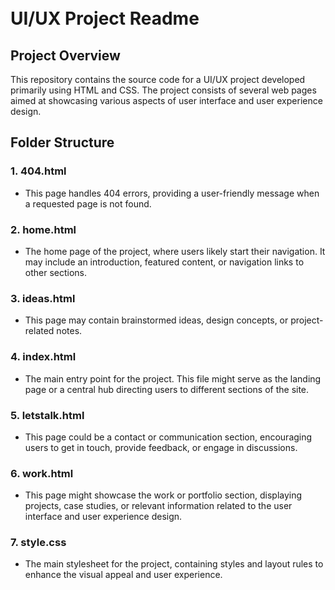 \
UI/UX Project Readme
======================

Project Overview
----------------

This repository contains the source code for a UI/UX project developed primarily using HTML and CSS. The project consists of several web pages aimed at showcasing various aspects of user interface and user experience design.

Folder Structure
----------------

### 1\. 404.html

-   This page handles 404 errors, providing a user-friendly message when a requested page is not found.

### 2\. home.html

-   The home page of the project, where users likely start their navigation. It may include an introduction, featured content, or navigation links to other sections.

### 3\. ideas.html

-   This page may contain brainstormed ideas, design concepts, or project-related notes.

### 4\. index.html

-   The main entry point for the project. This file might serve as the landing page or a central hub directing users to different sections of the site.

### 5\. letstalk.html

-   This page could be a contact or communication section, encouraging users to get in touch, provide feedback, or engage in discussions.

### 6\. work.html

-   This page might showcase the work or portfolio section, displaying projects, case studies, or relevant information related to the user interface and user experience design.

### 7\. style.css

-   The main stylesheet for the project, containing styles and layout rules to enhance the visual appeal and user experience.
